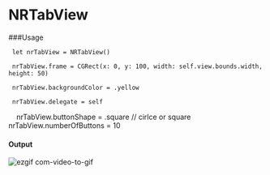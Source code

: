# NRTabView




###Usage

     let nrTabView = NRTabView()

     nrTabView.frame = CGRect(x: 0, y: 100, width: self.view.bounds.width, height: 50)
     
     nrTabView.backgroundColor = .yellow
     
     nrTabView.delegate = self
     
     nrTabView.buttonShape = .square // cirlce or square
     nrTabView.numberOfButtons = 10 



#### Output

![ezgif com-video-to-gif](https://user-images.githubusercontent.com/28722125/32489228-5e78432a-c3d7-11e7-83d9-6524472ef8ec.gif)
